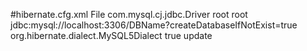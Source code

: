 #hibernate.cfg.xml File
<hibernate-configuration>
<session-factory>
<property name="hibernate.connection.driver_class">com.mysql.cj.jdbc.Driver</property>
<property name="hibernate.connection.username">root</property>
<property name="hibernate.connection.password">root</property>
<property name="hibernate.connection.url">jdbc:mysql://localhost:3306/DBName?createDatabaseIfNotExist=true</property>
<property name="hibernate.dialect">org.hibernate.dialect.MySQL5Dialect</property>
<property name="hibernate.show_sql">true</property>
<property name="hibernate.hbm2ddl.auto">update</property>
</session-factory>
</hibernate-configuration>
